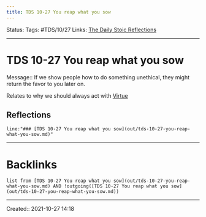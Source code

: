```yaml
---
title: TDS 10-27 You reap what you sow
---
```

Status:
Tags: #TDS/10/27
Links: [The Daily Stoic Reflections](out/the-daily-stoic-reflections.md)
___
# TDS 10-27 You reap what you sow
Message:: If we show people how to do something unethical, they might return the favor to you later on.

Relates to why we should always act with [Virtue](None)

## Reflections
 ```query
line:"### [TDS 10-27 You reap what you sow](out/tds-10-27-you-reap-what-you-sow.md)"
```
___
# Backlinks
```dataview
list from [TDS 10-27 You reap what you sow](out/tds-10-27-you-reap-what-you-sow.md) AND !outgoing([TDS 10-27 You reap what you sow](out/tds-10-27-you-reap-what-you-sow.md))
```
___

Created:: 2021-10-27 14:18

